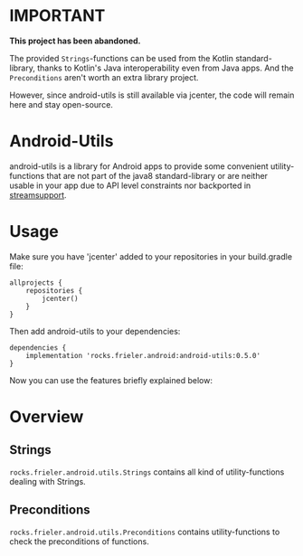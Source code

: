 # IMPORTANT 

**This project has been abandoned.**

The provided `Strings`-functions can be used from the Kotlin standard-library, thanks to Kotlin's Java interoperability
even from Java apps. And the `Preconditions` aren't worth an extra library project.

However, since android-utils is still available via jcenter, the code will remain here and stay open-source. 

# Android-Utils

android-utils is a library for Android apps to provide some convenient utility-functions that are not part of the java8
standard-library or are neither usable in your app due to API level constraints nor backported in
[streamsupport](https://github.com/streamsupport/streamsupport).


# Usage

Make sure you have 'jcenter' added to your repositories in your build.gradle file:
```
allprojects {
    repositories {
        jcenter()
    }
}
```

Then add android-utils to your dependencies:
```
dependencies {
    implementation 'rocks.frieler.android:android-utils:0.5.0'
}
```

Now you can use the features briefly explained below: 

# Overview

## Strings

`rocks.frieler.android.utils.Strings` contains all kind of utility-functions dealing with Strings.

## Preconditions

`rocks.frieler.android.utils.Preconditions` contains utility-functions to check the preconditions of functions.
